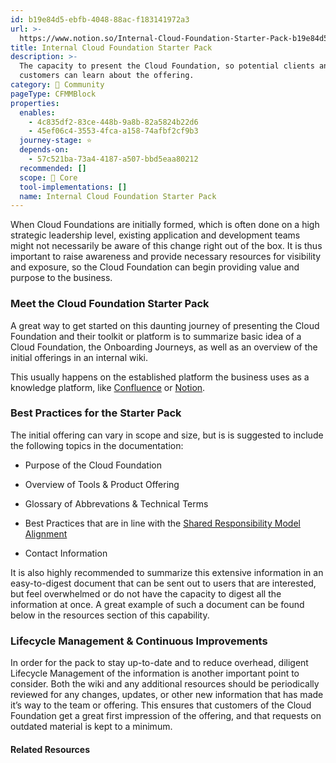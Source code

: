```yaml
---
id: b19e84d5-ebfb-4048-88ac-f183141972a3
url: >-
  https://www.notion.so/Internal-Cloud-Foundation-Starter-Pack-b19e84d5ebfb404888acf183141972a3
title: Internal Cloud Foundation Starter Pack
description: >-
  The capacity to present the Cloud Foundation, so potential clients and
  customers can learn about the offering.
category: 🙌 Community
pageType: CFMMBlock
properties:
  enables:
    - 4c835df2-83ce-448b-9a8b-82a5824b22d6
    - 45ef06c4-3553-4fca-a158-74afbf2cf9b3
  journey-stage: ⭐️
  depends-on:
    - 57c521ba-73a4-4187-a507-bbd5eaa80212
  recommended: []
  scope: 🏢 Core
  tool-implementations: []
  name: Internal Cloud Foundation Starter Pack
---
```


When Cloud Foundations are initially formed, which is often done on a high strategic leadership level, existing application and development teams might not necessarily be aware of this change right out of the box. It is thus important to raise awareness and provide necessary resources for visibility and exposure, so the Cloud Foundation can begin providing value and purpose to the business. 

### Meet the Cloud Foundation Starter Pack

A great way to get started on this daunting journey of presenting the Cloud Foundation and their toolkit or platform is to summarize basic idea of a Cloud Foundation, the Onboarding Journeys, as well as an overview of the initial offerings in an internal wiki. 

This usually happens on the established platform the business uses as a knowledge platform, like [Confluence](https://www.atlassian.com/software/confluence) or [Notion](https://notion.so/).

### Best Practices for the Starter Pack

The initial offering can vary in scope and size, but is is suggested to include the following topics in the documentation:

- Purpose of the Cloud Foundation

- Overview of Tools & Product Offering

- Glossary of Abbrevations & Technical Terms

- Best Practices that are in line with the [Shared Responsibility Model Alignment](../security-and-compliance/shared-responsibility-model-alignment.md) 

- Contact Information

It is also highly recommended to summarize this extensive information in an easy-to-digest document that can be sent out to users that are interested, but feel overwhelmed or do not have the capacity to digest all the information at once. A great example of such a document can be found below in the resources section of this capability.

### Lifecycle Management & Continuous Improvements

In order for the pack to stay up-to-date and to reduce overhead, diligent Lifecycle Management of the information is another important point to consider. Both the wiki and any additional resources should be periodically reviewed for any changes, updates, or other new information that has made it’s way to the team or offering. This ensures that customers of the Cloud Foundation get a great first impression of the offering, and that requests on outdated material is kept to a minimum.



#### Related Resources

<link to RE one pager once it’s gone through Design & Approvals>

